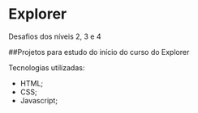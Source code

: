# Explorer
Desafios dos níveis 2, 3 e 4

##Projetos para estudo do início do curso do Explorer

Tecnologias utilizadas:
- HTML;
- CSS;
- Javascript;